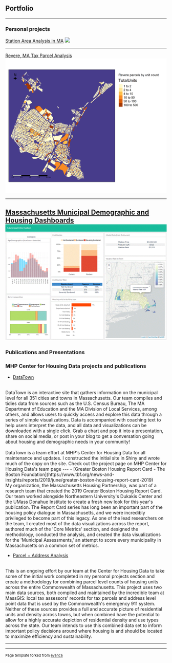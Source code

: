 ## Portfolio

---

### Personal projects 

[Station Area Analysis in MA](/sample_page)
<img src="images/EastWeymouthLayout.jpg"/>

---
[Revere, MA Tax Parcel Analysis](/pdf/sample_presentation.pdf)
<img src="images/tm1.png"/>

---
[Massachusetts Municipal Demographic and Housing Dashboards](/pdf/sample_presentation.pdf)
<img src="images/Lexington.GIF"/>
---

### Publications and Presentations


### MHP Center for Housing Data projects and publications

- [DataTown](www.mhp.net/datatown/)
<br>
DataTown is an interactive site that gathers information on the municipal level for all 351 cities and towns in Massachusetts. Our team compiles and tidies data from sources such as the U.S. Census Bureau, The MA Department of Education and the MA Division of Local Services, among others, and allows users to quickly access and explore this data through a series of simple visualizations. Data is accompanied with coaching text to help users interpret the data, and all data and visualizations can be downloaded with a single click. Grab a chart and pop it into a presentation, share on social media, or post in your blog to get a conversation going about housing and demographic needs in your community!
<br><br>
DataTown is a team effort at MHP's Center for Housing Data for all maintenance and updates. I constructed the initial site in Shiny and wrote much of the copy on the site. Check out the project page on MHP Center for Housing Data's team page
---
- [Greater Boston Housing Report Card - The Boston Foundation](https://www.tbf.org/news-and-insights/reports/2019/june/greater-boston-housing-report-card-2019)
<br>
My organization, the Massachusetts Housing Partnership, was part of a research team that created the 2019 Greater Boston Housing Report Card. Our team worked alongside Northeastern University's Dukakis Center and the UMass Donahue Institute to create a fresh new look for this year's publication. The Report Card series has long been an important part of the housing policy dialogue in Massachusetts, and we were incredibly privileged to become part of this legacy. As one of the lead researchers on the team, I created most of the data visualizations across the report, authored much of the 'Core Metrics' section, and designed the methodology, conducted the analysis, and created the data visualizations for the 'Municipal Assessments,' an attempt to score every municipality in Massachusetts on a common set of metrics.

- [Parcel + Address Analysis](http://example.com/)
<br>
  This is an ongoing effort by our team at the Center for Housing Data to take some of the initial work completed in my personal projects section and create a methodology for combining parcel level counts of housing units across the entire Commonwealth of Massachusetts. This project uses two main data sources, both compiled and maintained by the incredible team at MassGIS: local tax assessors' records for tax parcels and address level point data that is used by the Commonwealth's emergency 911 system. Neither of these sources provides a full and accurate picture of residential units and density across towns, but when combined have the potential to allow for a highly accurate depiction of residential density and use types across the state. Our team intends to use this combined data set to inform important policy decisions around where housing is and should be located to maximize efficiency and sustainability.

---




---
<p style="font-size:11px">Page template forked from <a href="https://github.com/evanca/quick-portfolio">evanca</a></p>
<!-- Remove above link if you don't want to attibute -->
